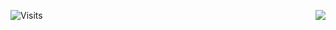 ![Visits](https://img.shields.io/badge/Visits-8147-blue)
<img align="right" src="https://visitor-badge.laobi.icu/badge?page_id=LucasDaSilva96.LucasDaSilva96"/>
